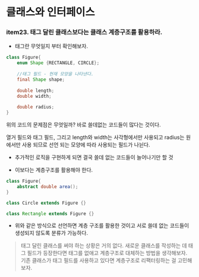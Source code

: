 #  클래스와 인터페이스


### item23. 태그 달린 클래스보다는 클래스 계층구조를 활용하라.

* 태그란 무엇일지 부터 확인해보자.
```java
class Figure{
    enum Shape {RECTANGLE, CIRCLE};
    
    //태그 필드 - 현재 모양을 나타낸다.
    final Shape shape;
    
    double length;
    double width;
    
    double radius;
}
```

위의 코드의 문제점은 무엇일까? 바로 쓸데없는 코드들이 많다는 것이다.

열거 필드와 태그 필드, 그리고 length와 width는 사각형에서만 사용되고 radius는 원에서만 사용 되므로 선언 되는 모양에 따라 사용되는 필드가 나뉜다.



* 추가적인 로직을 구현하게 되면 결국 쓸데 없는 코드들이 늘어나기만 할 것


* 이보다는 계층구조를 활용해야 한다.


```java
class Figure{
    abstract double area();
}

class Circle extends Figure {}

class Rectangle extends Figure {}
```

* 위와 같은 방식으로 선언하면 계층 구조를 활용한 것이고 서로 쓸데 없는 코드들이 생성되지 않도록 분류가 가능하다.

> 태그 달린 클래스를 써야 하는 상황은 거의 없다. 새로운 클래스를 작성하는 데 태그 필드가 등장한다면 태그를 없애고 계층구조로 대체하는 방법을 생각해보자. 기존 클래스가 태그 필드를 사용하고 있다면 계층구조로 리팩터링하는 걸 고민해보자.
